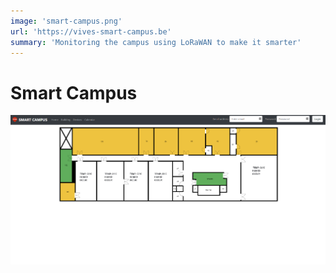 ```yaml
---
image: 'smart-campus.png'
url: 'https://vives-smart-campus.be'
summary: 'Monitoring the campus using LoRaWAN to make it smarter'
---
```



# Smart Campus

![VIVES Smart-Campus website](./smart-campus.png)